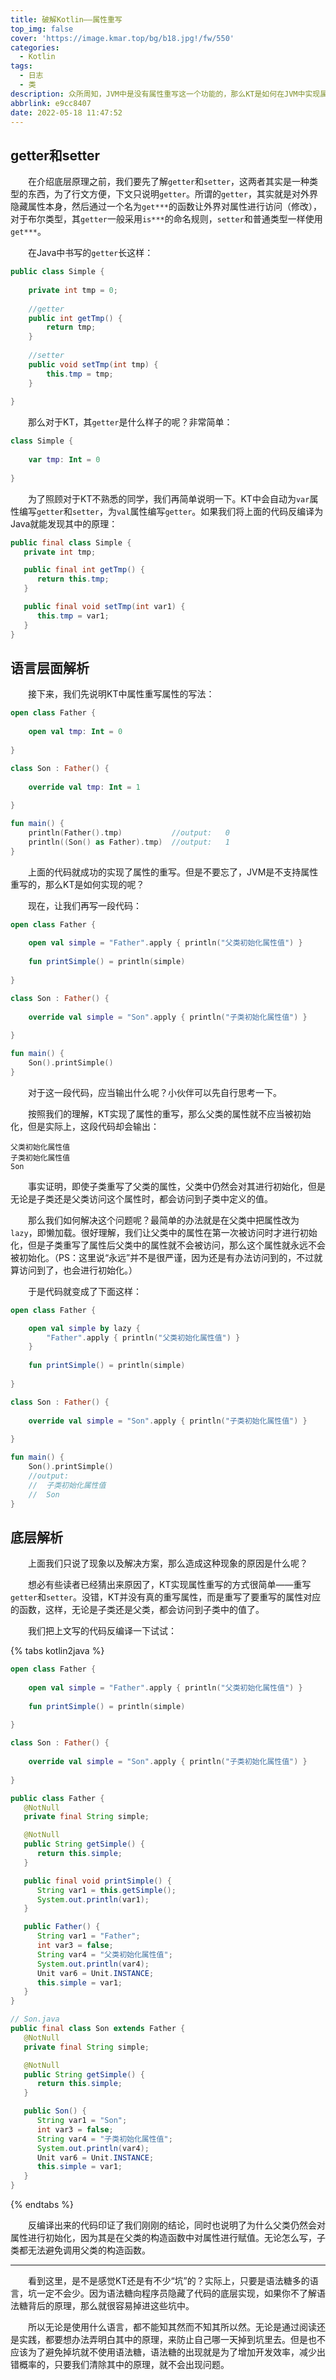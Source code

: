```yaml
---
title: 破解Kotlin——属性重写
top_img: false
cover: 'https://image.kmar.top/bg/b18.jpg!/fw/550'
categories:
  - Kotlin
tags:
  - 日志
  - 类
description: 众所周知，JVM中是没有属性重写这一个功能的，那么KT是如何在JVM中实现属性重载的呢？
abbrlink: e9cc8407
date: 2022-05-18 11:47:52
---
```


## getter和setter

&emsp;&emsp;在介绍底层原理之前，我们要先了解`getter`和`setter`，这两者其实是一种类型的东西，为了行文方便，下文只说明`getter`。所谓的`getter`，其实就是对外界隐藏属性本身，然后通过一个名为`get***`的函数让外界对属性进行访问（修改），对于布尔类型，其`getter`一般采用`is***`的命名规则，`setter`和普通类型一样使用`get***`。

&emsp;&emsp;在Java中书写的`getter`长这样：

```java
public class Simple {
    
    private int tmp = 0;
    
    //getter
    public int getTmp() {
        return tmp;
    }
    
    //setter
    public void setTmp(int tmp) {
        this.tmp = tmp;
    }
    
}
```

&emsp;&emsp;那么对于KT，其`getter`是什么样子的呢？非常简单：

```kotlin
class Simple {
    
    var tmp: Int = 0
    
}
```

&emsp;&emsp;为了照顾对于KT不熟悉的同学，我们再简单说明一下。KT中会自动为`var`属性编写`getter`和`setter`，为`val`属性编写`getter`。如果我们将上面的代码反编译为Java就能发现其中的原理：

```java
public final class Simple {
   private int tmp;

   public final int getTmp() {
      return this.tmp;
   }

   public final void setTmp(int var1) {
      this.tmp = var1;
   }
}
```

## 语言层面解析

&emsp;&emsp;接下来，我们先说明KT中属性重写属性的写法：

```kotlin
open class Father {
    
    open val tmp: Int = 0
    
}

class Son : Father() {
    
    override val tmp: Int = 1
    
}

fun main() {
    println(Father().tmp)           //output:   0
    println((Son() as Father).tmp)  //output:   1
}
```

&emsp;&emsp;上面的代码就成功的实现了属性的重写。但是不要忘了，JVM是不支持属性重写的，那么KT是如何实现的呢？

&emsp;&emsp;现在，让我们再写一段代码：

```kotlin
open class Father {
    
    open val simple = "Father".apply { println("父类初始化属性值") }
    
    fun printSimple() = println(simple)
    
}

class Son : Father() {
    
    override val simple = "Son".apply { println("子类初始化属性值") }
    
}

fun main() {
    Son().printSimple()
}
```

&emsp;&emsp;对于这一段代码，应当输出什么呢？小伙伴可以先自行思考一下。

&emsp;&emsp;按照我们的理解，KT实现了属性的重写，那么父类的属性就不应当被初始化，但是实际上，这段代码却会输出：

```
父类初始化属性值
子类初始化属性值
Son
```

&emsp;&emsp;事实证明，即使子类重写了父类的属性，父类中仍然会对其进行初始化，但是无论是子类还是父类访问这个属性时，都会访问到子类中定义的值。

&emsp;&emsp;那么我们如何解决这个问题呢？最简单的办法就是在父类中把属性改为`lazy`，即懒加载。很好理解，我们让父类中的属性在第一次被访问时才进行初始化，但是子类重写了属性后父类中的属性就不会被访问，那么这个属性就永远不会被初始化。（PS：这里说“永远”并不是很严谨，因为还是有办法访问到的，不过就算访问到了，也会进行初始化。）

&emsp;&emsp;于是代码就变成了下面这样：

```kotlin
open class Father {

    open val simple by lazy {
        "Father".apply { println("父类初始化属性值") }
    }
    
    fun printSimple() = println(simple)
    
}

class Son : Father() {
    
    override val simple = "Son".apply { println("子类初始化属性值") }
    
}

fun main() {
    Son().printSimple()
    //output:
    //  子类初始化属性值
    //  Son
}
```

## 底层解析

&emsp;&emsp;上面我们只说了现象以及解决方案，那么造成这种现象的原因是什么呢？

&emsp;&emsp;想必有些读者已经猜出来原因了，KT实现属性重写的方式很简单——重写`getter`和`setter`。没错，KT并没有真的重写属性，而是重写了要重写的属性对应的函数，这样，无论是子类还是父类，都会访问到子类中的值了。

&emsp;&emsp;我们把上文写的代码反编译一下试试：

{% tabs kotlin2java %}

<!-- tab Kotlin -->
```kotlin
open class Father {
    
    open val simple = "Father".apply { println("父类初始化属性值") }
    
    fun printSimple() = println(simple)
    
}

class Son : Father() {
    
    override val simple = "Son".apply { println("子类初始化属性值") }
    
}
```
<!-- endtab -->

<!-- tab 反编译 -->
```java
public class Father {
   @NotNull
   private final String simple;

   @NotNull
   public String getSimple() {
      return this.simple;
   }

   public final void printSimple() {
      String var1 = this.getSimple();
      System.out.println(var1);
   }

   public Father() {
      String var1 = "Father";
      int var3 = false;
      String var4 = "父类初始化属性值";
      System.out.println(var4);
      Unit var6 = Unit.INSTANCE;
      this.simple = var1;
   }
}

// Son.java
public final class Son extends Father {
   @NotNull
   private final String simple;

   @NotNull
   public String getSimple() {
      return this.simple;
   }

   public Son() {
      String var1 = "Son";
      int var3 = false;
      String var4 = "子类初始化属性值";
      System.out.println(var4);
      Unit var6 = Unit.INSTANCE;
      this.simple = var1;
   }
}

```
<!-- endtab -->

{% endtabs %}

&emsp;&emsp;反编译出来的代码印证了我们刚刚的结论，同时也说明了为什么父类仍然会对属性进行初始化，因为其是在父类的构造函数中对属性进行赋值。无论怎么写，子类都无法避免调用父类的构造函数。

---

&emsp;&emsp;看到这里，是不是感觉KT还是有不少“坑”的？实际上，只要是语法糖多的语言，坑一定不会少。因为语法糖向程序员隐藏了代码的底层实现，如果你不了解语法糖背后的原理，那么就很容易掉进这些坑中。

&emsp;&emsp;所以无论是使用什么语言，都不能知其然而不知其所以然。无论是通过阅读还是实践，都要想办法弄明白其中的原理，来防止自己哪一天掉到坑里去。但是也不应该为了避免掉坑就不使用语法糖，语法糖的出现就是为了增加开发效率，减少出错概率的，只要我们清除其中的原理，就不会出现问题。